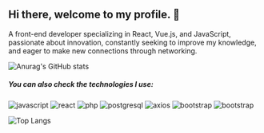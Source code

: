 ## Hi there, welcome to my profile. 👋
A front-end developer specializing in React, Vue.js, and JavaScript, passionate about innovation, constantly seeking to improve my knowledge, and eager to make new connections through networking.

![Anurag's GitHub stats](https://github-readme-stats.vercel.app/api?username=gabrielpaliano&show_icons=true&theme=vision-friendly-dark)

##### You can also check the technologies I use:
<div style="display: inline-block">
<img align="center" alt="javascript" src="https://img.shields.io/badge/JavaScript-F7DF1E?style=for-the-badge&logo=javascript&logoColor=black" />
<img align="center" alt="react" src="https://img.shields.io/badge/React-20232A?style=for-the-badge&logo=react&logoColor=61DAFB" />
<img align="center" alt="php" src="https://img.shields.io/badge/php-%23777BB4.svg?style=for-the-badge&logo=php&logoColor=white" />
<img align="center" alt="postgresql" src="https://img.shields.io/badge/PostgreSQL-316192?style=for-the-badge&logo=postgresql&logoColor=white" />
<img align="center" alt="axios" src="https://img.shields.io/badge/axios-671ddf?&style=for-the-badge&logo=axios&logoColor=white" />
<img align="center" alt="bootstrap" src="https://img.shields.io/badge/Bootstrap-563D7C?style=for-the-badge&logo=bootstrap&logoColor=white" />
<img align="center" alt="bootstrap" src="https://img.shields.io/badge/Vue%20js-35495E?style=for-the-badge&logo=vuedotjs&logoColor=4FC08D" />
<p></p>

![Top Langs](https://github-readme-stats.vercel.app/api/top-langs/?username=gabrielpaliano&hide_progress=true&theme=vision-friendly-dark)
